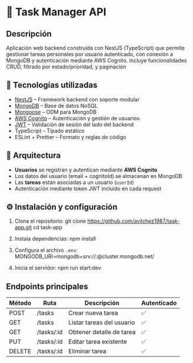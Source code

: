 # 📝 Task Manager API

## Descripción
Aplicación web backend construida con NestJS (TypeScript) que permite gestionar tareas personales por usuario autenticado, con conexión a MongoDB y autenticación mediante AWS Cognito.
Incluye funcionalidades CRUD, filtrado por estado/prioridad, y paginación

## 🚀 Tecnologías utilizadas

- [NestJS](https://nestjs.com/) – Framework backend con soporte modular
- [MongoDB](https://www.mongodb.com/) – Base de datos NoSQL
- [Mongoose](https://mongoosejs.com/) – ODM para MongoDB
- [AWS Cognito](https://aws.amazon.com/cognito/) – Autenticación y gestión de usuarios
- [JWT](https://jwt.io/) – Validación de sesión del lado del backend
- TypeScript – Tipado estático
- ESLint + Prettier – Formato y reglas de código


## 🧱 Arquitectura

- **Usuarios** se registran y autentican mediante **AWS Cognito**
- Los datos del usuario (email + cognitoId) se almacenan en MongoDB
- Las **tareas** están asociadas a un usuario (`userId`)
- Autenticación mediante token JWT incluido en cada request

## ⚙️ Instalación y configuración

1. Clona el repositorio:
   git clone https://github.com/avilchez1987/task-app.git
   cd task-app

2. Instala dependencias:
   npm install
  
3. Configura el archivo `.env`:
  MONGODB_URI=mongodb+srv://<usuario>:<pass>@cluster.mongodb.net/<db>

4. Inicia el servidor:
  npm run start:dev


## Endpoints principales

| Método | Ruta        | Descripción               | Autenticado |
| ------ | ----------- | ------------------------- | ----------- |
| POST   | /tasks      | Crear nueva tarea         | ✅           |
| GET    | /tasks      | Listar tareas del usuario | ✅           |
| GET    | /tasks/\:id | Obtener detalle de tarea  | ✅           |
| PUT    | /tasks/\:id | Editar tarea existente    | ✅           |
| DELETE | /tasks/\:id | Eliminar tarea            | ✅           |


